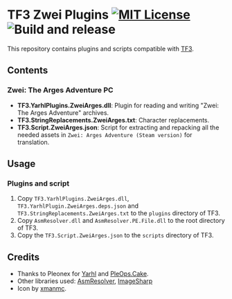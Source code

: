 # TF3 Zwei Plugins [![MIT License](https://img.shields.io/badge/license-MIT-blue.svg?style=flat)](https://choosealicense.com/licenses/mit/) ![Build and release](https://github.com/kaplas80/TF3.ZweiPlugins/workflows/Build%20and%20release/badge.svg)

This repository contains plugins and scripts compatible with [TF3](https://github.com/kaplas80/TF3).

## Contents

### Zwei: The Arges Adventure PC

- **TF3.YarhlPlugins.ZweiArges.dll**: Plugin for reading and writing "Zwei: The Arges Adventure" archives.
- **TF3.StringReplacements.ZweiArges.txt**: Character replacements.
- **TF3.Script.ZweiArges.json**: Script for extracting and repacking all the needed assets in `Zwei: Arges Adventure (Steam version)` for translation.

## Usage

### Plugins and script

1. Copy `TF3.YarhlPlugins.ZweiArges.dll`, `TF3.YarhlPlugin.ZweiArges.deps.json` and `TF3.StringReplacements.ZweiArges.txt` to the `plugins` directory of TF3.
2. Copy `AsmResolver.dll` and `AsmResolver.PE.File.dll` to the root directory of TF3.
2. Copy the `TF3.Script.ZweiArges.json` to the `scripts` directory of TF3.


## Credits

- Thanks to Pleonex for [Yarhl](https://scenegate.github.io/Yarhl/) and [PleOps.Cake](https://www.pleonex.dev/PleOps.Cake/).
- Other libraries used: [AsmResolver](https://github.com/Washi1337/AsmResolver), [ImageSharp](https://sixlabors.com/products/imagesharp/)
- Icon by [xmanmc](https://pnghost.com/png-free/zwei-the-arges-adventure-zwei-ii-marvelous-usa-video-game-nihon-falcom-sokobattle-png/YhveZ1AKue).